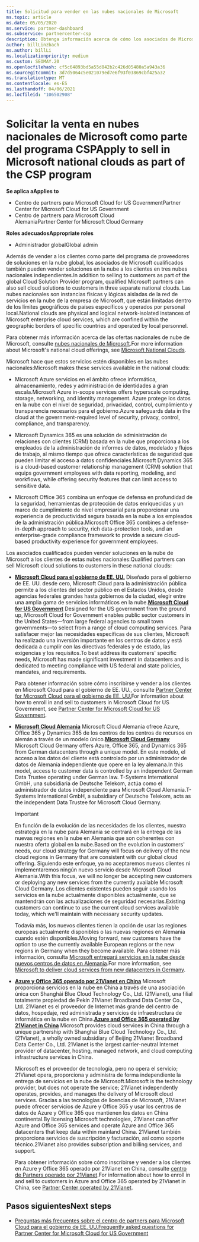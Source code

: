 ```yaml
---
title: Solicitud para vender en las nubes nacionales de Microsoft
ms.topic: article
ms.date: 05/05/2020
ms.service: partner-dashboard
ms.subservice: partnercenter-csp
description: Obtenga información acerca de cómo los asociados de Microsoft en el programa proveedor de soluciones en la nube pueden vender a los clientes inscritos en nubes nacionales admitidas.
author: billLinzbach
ms.author: billLi
ms.localizationpriority: medium
ms.custom: SEOMAY.20
ms.openlocfilehash: cf5c64893bd5a55d842b2c426d05480a5a943a36
ms.sourcegitcommit: 3d7d5064c5e021079ed7e6f93f03869cbf425a32
ms.translationtype: MT
ms.contentlocale: es-ES
ms.lasthandoff: 04/06/2021
ms.locfileid: "106502908"
---
```

# <a name="apply-to-sell-in-microsoft-national-clouds-as-part-of-the-csp-program"></a><span data-ttu-id="bbfa9-103">Solicitar la venta en nubes nacionales de Microsoft como parte del programa CSP</span><span class="sxs-lookup"><span data-stu-id="bbfa9-103">Apply to sell in Microsoft national clouds as part of the CSP program</span></span>

<span data-ttu-id="bbfa9-104">**Se aplica a**</span><span class="sxs-lookup"><span data-stu-id="bbfa9-104">**Applies to**</span></span>

- <span data-ttu-id="bbfa9-105">Centro de partners para Microsoft Cloud for US Government</span><span class="sxs-lookup"><span data-stu-id="bbfa9-105">Partner Center for Microsoft Cloud for US Government</span></span>
- <span data-ttu-id="bbfa9-106">Centro de partners para Microsoft Cloud Alemania</span><span class="sxs-lookup"><span data-stu-id="bbfa9-106">Partner Center for Microsoft Cloud Germany</span></span>

<span data-ttu-id="bbfa9-107">**Roles adecuados**</span><span class="sxs-lookup"><span data-stu-id="bbfa9-107">**Appropriate roles**</span></span>

- <span data-ttu-id="bbfa9-108">Administrador global</span><span class="sxs-lookup"><span data-stu-id="bbfa9-108">Global admin</span></span>

<span data-ttu-id="bbfa9-109">Además de vender a los clientes como parte del programa de proveedores de soluciones en la nube global, los asociados de Microsoft cualificados también pueden vender soluciones en la nube a los clientes en tres nubes nacionales independientes.</span><span class="sxs-lookup"><span data-stu-id="bbfa9-109">In addition to selling to customers as part of the global Cloud Solution Provider program, qualified Microsoft partners can also sell cloud solutions to customers in three separate national clouds.</span></span> <span data-ttu-id="bbfa9-110">Las nubes nacionales son instancias físicas y lógicas aisladas de la red de servicios en la nube de la empresa de Microsoft, que están limitadas dentro de los límites geográficos de países específicos y operados por personal local.</span><span class="sxs-lookup"><span data-stu-id="bbfa9-110">National clouds are physical and logical network-isolated instances of Microsoft enterprise cloud services, which are confined within the geographic borders of specific countries and operated by local personnel.</span></span>

<span data-ttu-id="bbfa9-111">Para obtener más información acerca de las ofertas nacionales de nube de Microsoft, consulte [nubes nacionales de Microsoft](https://www.microsoft.com/trustcenter/cloudservices/nationalcloud).</span><span class="sxs-lookup"><span data-stu-id="bbfa9-111">For more information about Microsoft's national cloud offerings, see [Microsoft National Clouds](https://www.microsoft.com/trustcenter/cloudservices/nationalcloud).</span></span>

<span data-ttu-id="bbfa9-112">Microsoft hace que estos servicios estén disponibles en las nubes nacionales:</span><span class="sxs-lookup"><span data-stu-id="bbfa9-112">Microsoft makes these services available in the national clouds:</span></span>

-   <span data-ttu-id="bbfa9-113">Microsoft Azure servicios en el ámbito ofrece informática, almacenamiento, redes y administración de identidades a gran escala.</span><span class="sxs-lookup"><span data-stu-id="bbfa9-113">Microsoft Azure in-scope services offers hyperscale computing, storage, networking, and identity management.</span></span> <span data-ttu-id="bbfa9-114">Azure protege los datos en la nube con el nivel de seguridad, privacidad, control, cumplimiento y transparencia necesarios para el gobierno.</span><span class="sxs-lookup"><span data-stu-id="bbfa9-114">Azure safeguards data in the cloud at the government-required level of security, privacy, control, compliance, and transparency.</span></span>

-   <span data-ttu-id="bbfa9-115">Microsoft Dynamics 365 es una solución de administración de relaciones con clientes (CRM) basada en la nube que proporciona a los empleados de la administración de informes de datos, modelado y flujos de trabajo, al mismo tiempo que ofrece características de seguridad que pueden limitar el acceso a datos confidenciales.</span><span class="sxs-lookup"><span data-stu-id="bbfa9-115">Microsoft Dynamics 365 is a cloud-based customer relationship management (CRM) solution that equips government employees with data reporting, modeling, and workflows, while offering security features that can limit access to sensitive data.</span></span>

-   <span data-ttu-id="bbfa9-116">Microsoft Office 365 combina un enfoque de defensa en profundidad de la seguridad, herramientas de protección de datos enriquecidas y un marco de cumplimiento de nivel empresarial para proporcionar una experiencia de productividad segura basada en la nube a los empleados de la administración pública.</span><span class="sxs-lookup"><span data-stu-id="bbfa9-116">Microsoft Office 365 combines a defense-in-depth approach to security, rich data-protection tools, and an enterprise-grade compliance framework to provide a secure cloud-based productivity experience for government employees.</span></span>

<span data-ttu-id="bbfa9-117">Los asociados cualificados pueden vender soluciones en la nube de Microsoft a los clientes de estas nubes nacionales:</span><span class="sxs-lookup"><span data-stu-id="bbfa9-117">Qualified partners can sell Microsoft cloud solutions to customers in these national clouds:</span></span>

-   <span data-ttu-id="bbfa9-118">[**Microsoft Cloud para el gobierno de EE. UU.**](https://www.microsoft.com/trustcenter/cloudservices/nationalcloud#Microsoft_Cloud_for_US) Diseñado para el gobierno de EE. UU. desde cero, Microsoft Cloud para la administración pública permite a los clientes del sector público en el Estados Unidos, desde agencias federales grandes hasta gobiernos de la ciudad, elegir entre una amplia gama de servicios informáticos en la nube.</span><span class="sxs-lookup"><span data-stu-id="bbfa9-118">[**Microsoft Cloud for US Government**](https://www.microsoft.com/trustcenter/cloudservices/nationalcloud#Microsoft_Cloud_for_US) Designed for the US government from the ground up, Microsoft Cloud for Government enables public sector customers in the United States—from large federal agencies to small town governments—to select from a range of cloud computing services.</span></span> <span data-ttu-id="bbfa9-119">Para satisfacer mejor las necesidades específicas de sus clientes, Microsoft ha realizado una inversión importante en los centros de datos y está dedicada a cumplir con las directivas federales y de estado, las exigencias y los requisitos.</span><span class="sxs-lookup"><span data-stu-id="bbfa9-119">To best address its customers' specific needs, Microsoft has made significant investment in datacenters and is dedicated to meeting compliance with US federal and state policies, mandates, and requirements.</span></span> 

    <span data-ttu-id="bbfa9-120">Para obtener información sobre cómo inscribirse y vender a los clientes en Microsoft Cloud para el gobierno de EE. UU., consulte [Partner Center for Microsoft Cloud para el gobierno de EE. UU.](partner-center-for-microsoft-us-govt-cloud.md)</span><span class="sxs-lookup"><span data-stu-id="bbfa9-120">For information about how to enroll in and sell to customers in Microsoft Cloud for US Government, see [Partner Center for Microsoft Cloud for US Government](partner-center-for-microsoft-us-govt-cloud.md).</span></span>

-   <span data-ttu-id="bbfa9-121">[**Microsoft Cloud Alemania**](https://www.microsoft.com/trustcenter/cloudservices/nationalcloud#Microsoft_Cloud_Germany) Microsoft Cloud Alemania ofrece Azure, Office 365 y Dynamics 365 de los centros de los centros de recursos en alemán a través de un modelo único.</span><span class="sxs-lookup"><span data-stu-id="bbfa9-121">[**Microsoft Cloud Germany**](https://www.microsoft.com/trustcenter/cloudservices/nationalcloud#Microsoft_Cloud_Germany) Microsoft Cloud Germany offers Azure, Office 365, and Dynamics 365 from German datacenters through a unique model.</span></span> <span data-ttu-id="bbfa9-122">En este modelo, el acceso a los datos del cliente está controlado por un administrador de datos de Alemania independiente que opere en la ley alemana.</span><span class="sxs-lookup"><span data-stu-id="bbfa9-122">In this model, access to customer data is controlled by an independent German Data Trustee operating under German law.</span></span> <span data-ttu-id="bbfa9-123">T-Systems International GmbH, una subsidiaria de Deutsche Telekom, actúa como el administrador de datos independiente para Microsoft Cloud Alemania.</span><span class="sxs-lookup"><span data-stu-id="bbfa9-123">T-Systems International GmbH, a subsidiary of Deutsche Telekom, acts as the independent Data Trustee for Microsoft Cloud Germany.</span></span>

    > [!IMPORTANT]  
    > <span data-ttu-id="bbfa9-124">En función de la evolución de las necesidades de los clientes, nuestra estrategia en la nube para Alemania se centrará en la entrega de las nuevas regiones en la nube en Alemania que son coherentes con nuestra oferta global en la nube.</span><span class="sxs-lookup"><span data-stu-id="bbfa9-124">Based on the evolution in customers' needs, our cloud strategy for Germany will focus on delivery of the new cloud regions in Germany that are consistent with our global cloud offering.</span></span> <span data-ttu-id="bbfa9-125">Siguiendo este enfoque, ya no aceptaremos nuevos clientes ni implementaremos ningún nuevo servicio desde Microsoft Cloud Alemania.</span><span class="sxs-lookup"><span data-stu-id="bbfa9-125">With this focus, we will no longer be accepting new customers or deploying any new services from the currently available Microsoft Cloud Germany.</span></span> <span data-ttu-id="bbfa9-126">Los clientes existentes pueden seguir usando los servicios en la nube actualmente disponibles actualmente, que se mantendrán con las actualizaciones de seguridad necesarias.</span><span class="sxs-lookup"><span data-stu-id="bbfa9-126">Existing customers can continue to use the current cloud services available today, which we'll maintain with necessary security updates.</span></span>
    >  
    > <span data-ttu-id="bbfa9-127">Todavía más, los nuevos clientes tienen la opción de usar las regiones europeas actualmente disponibles o las nuevas regiones en Alemania cuando estén disponibles.</span><span class="sxs-lookup"><span data-stu-id="bbfa9-127">Moving forward, new customers have the option to use the currently available European regions or the new regions in Germany when they become available.</span></span> <span data-ttu-id="bbfa9-128">Para obtener más información, consulta [Microsoft entregará servicios en la nube desde nuevos centros de datos en Alemania](https://news.microsoft.com/europe/2018/08/31/microsoft-to-deliver-cloud-services-from-new-datacentres-in-germany-in-2019-to-meet-evolving-customer-needs/).</span><span class="sxs-lookup"><span data-stu-id="bbfa9-128">For more information, see [Microsoft to deliver cloud services from new datacenters in Germany](https://news.microsoft.com/europe/2018/08/31/microsoft-to-deliver-cloud-services-from-new-datacentres-in-germany-in-2019-to-meet-evolving-customer-needs/).</span></span>

    
-   <span data-ttu-id="bbfa9-129">[**Azure y Office 365 operado por 21Vianet en China**](https://www.microsoft.com/trustcenter/cloudservices/nationalcloud#Microsoft_Cloud_for_China) Microsoft proporciona servicios en la nube en China a través de una asociación única con Shanghái Blue Cloud Technology Co., Ltd. (21Vianet), una filial totalmente propiedad de Pekín 21Vianet Broadband Data Center Co., Ltd. 21Vianet es el proveedor de Internet más grande del centro de datos, hospedaje, red administrada y servicios de infraestructura de informática en la nube en China.</span><span class="sxs-lookup"><span data-stu-id="bbfa9-129">[**Azure and Office 365 operated by 21Vianet in China**](https://www.microsoft.com/trustcenter/cloudservices/nationalcloud#Microsoft_Cloud_for_China) Microsoft provides cloud services in China through a unique partnership with Shanghai Blue Cloud Technology Co., Ltd. (21Vianet), a wholly owned subsidiary of Beijing 21Vianet Broadband Data Center Co., Ltd. 21Vianet is the largest carrier-neutral Internet provider of datacenter, hosting, managed network, and cloud computing infrastructure services in China.</span></span> 

    <span data-ttu-id="bbfa9-130">Microsoft es el proveedor de tecnología, pero no opera el servicio; 21Vianet opera, proporciona y administra de forma independiente la entrega de servicios en la nube de Microsoft.</span><span class="sxs-lookup"><span data-stu-id="bbfa9-130">Microsoft is the technology provider, but does not operate the service; 21Vianet independently operates, provides, and manages the delivery of Microsoft cloud services.</span></span> <span data-ttu-id="bbfa9-131">Gracias a las tecnologías de licencias de Microsoft, 21Vianet puede ofrecer servicios de Azure y Office 365 y usar los centros de datos de Azure y Office 365 que mantienen los datos en China continental.</span><span class="sxs-lookup"><span data-stu-id="bbfa9-131">By licensing Microsoft technologies, 21Vianet can offer Azure and Office 365 services and operate Azure and Office 365 datacenters that keep data within mainland China.</span></span> <span data-ttu-id="bbfa9-132">21Vianet también proporciona servicios de suscripción y facturación, así como soporte técnico.</span><span class="sxs-lookup"><span data-stu-id="bbfa9-132">21Vianet also provides subscription and billing services, and support.</span></span>

    <span data-ttu-id="bbfa9-133">Para obtener información sobre cómo inscribirse y vender a los clientes en Azure y Office 365 operado por 21Vianet en China, consulte [centro de Partners operado por 21Vianet](/previous-versions/windows/it-pro/windows-home-server/ff357696(v=ws.11)).</span><span class="sxs-lookup"><span data-stu-id="bbfa9-133">For information about how to enroll in and sell to customers in Azure and Office 365 operated by 21Vianet in China, see [Partner Center operated by 21Vianet](/previous-versions/windows/it-pro/windows-home-server/ff357696(v=ws.11)).</span></span>

## <a name="next-steps"></a><span data-ttu-id="bbfa9-134">Pasos siguientes</span><span class="sxs-lookup"><span data-stu-id="bbfa9-134">Next steps</span></span>

- [<span data-ttu-id="bbfa9-135">Preguntas más frecuentes sobre el centro de partners para Microsoft Cloud para el gobierno de EE. UU.</span><span class="sxs-lookup"><span data-stu-id="bbfa9-135">Frequently asked questions for Partner Center for Microsoft Cloud for US Government</span></span>](faq-for-us-govt-cloud.md)
